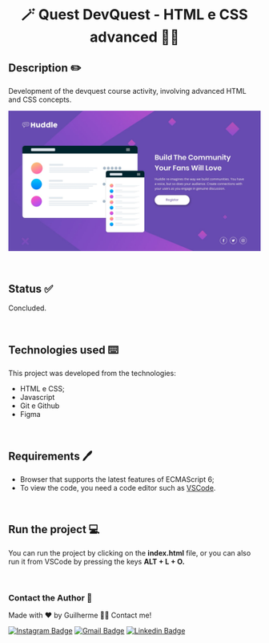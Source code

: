 # <p align="center"> 🪄 Quest DevQuest - HTML e CSS advanced 🧙‍♂️ </p>



## Description ✏️

Development of the devquest course activity, involving advanced HTML and CSS concepts.

<p align="center">
    <img alt="projeto Habits" src="./src/design/desktop-design.jpg">
</p>

<br>

## Status ✅

Concluded.

<br>

## Technologies used ⌨️

This project was developed from the technologies:
- HTML e CSS;
- Javascript
- Git e Github
- Figma

<br>

## Requirements 🖊️

- Browser that supports the latest features of ECMAScript 6;
- To view the code, you need a code editor such as <a href="https://code.visualstudio.com/">VSCode</a>.

<br>

## Run the project 💻

You can run the project by clicking on the <strong>index.html</strong> file, or you can also run it from VSCode by pressing the keys <strong>ALT + L + O.</strong>

<br>

### Contact the Author 📩

Made with ❤️ by Guilherme 👋🏽 Contact me!

[![Instagram Badge](https://img.shields.io/badge/@nastyboygui-E4405F?style=for-the-badge&logo=instagram&logoColor=white&link=https://www.instagram.com/nastyboygui/)](https://www.instagram.com/nastyboygui/) [![Gmail Badge](https://img.shields.io/badge/guilhermesouzadossantos11@gmail.com-D14836?style=for-the-badge&logo=gmail&logoColor=white&link=mailto:guilhermesouzadossantos11@gmail.com)](mailto:guilhermesouzadossantos11@gmail.com) [![Linkedin Badge](https://img.shields.io/badge/Guilherme-0077B5?style=for-the-badge&logo=linkedin&logoColor=white&link=https://www.linkedin.com/in/guilhermesouzadossantos/)](https://www.linkedin.com/in/guilhermesouzadossantos/) 